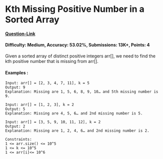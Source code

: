 # Kth Missing Positive Number in a Sorted Array
#### [Question-Link](https://www.geeksforgeeks.org/problems/kth-missing-positive-number-in-a-sorted-array/1)
#### Difficulty: Medium, Accuracy: 53.02%, Submissions: 13K+, Points: 4

Given a sorted array of distinct positive integers arr[], we need to find the kth positive number that is missing from arr[].  

#### Examples :
```
Input: arr[] = [2, 3, 4, 7, 11], k = 5
Output: 9
Explanation: Missing are 1, 5, 6, 8, 9, 10… and 5th missing number is 9.
```
```
Input: arr[] = [1, 2, 3], k = 2
Output: 5
Explanation: Missing are 4, 5, 6… and 2nd missing number is 5.
```
```
Input: arr[] = [3, 5, 9, 10, 11, 12], k = 2
Output: 2
Explanation: Missing are 1, 2, 4, 6… and 2nd missing number is 2.
```
```
Constraints:
1 <= arr.size() <= 10^5
1 <= k <= 10^5
1 <= arr[i]<= 10^6
```
